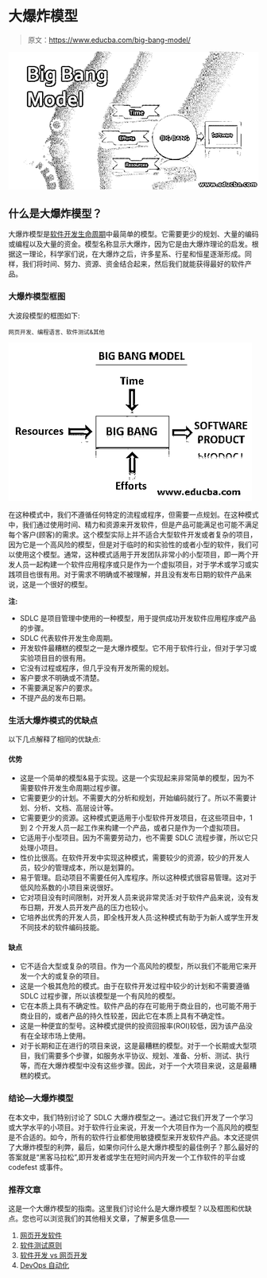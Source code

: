 # 大爆炸模型

> 原文：<https://www.educba.com/big-bang-model/>

![Big Bang Model](img/71d872243a5ba9ea670933f083fb1eb6.png)



## 什么是大爆炸模型？

大爆炸模型是[软件开发生命周期](https://www.educba.com/what-is-sdlc/)中最简单的模型。它需要更少的规划、大量的编码或编程以及大量的资金。模型名称显示大爆炸，因为它是由大爆炸理论的启发。根据这一理论，科学家们说，在大爆炸之后，许多星系、行星和恒星逐渐形成。同样，我们将时间、努力、资源、资金结合起来，然后我们就能获得最好的软件产品。

### 大爆炸模型框图

大波段模型的框图如下:

<small>网页开发、编程语言、软件测试&其他</small>

![What is the Big Bang Model](img/312194012a722a9b49e9107aaa62ce72.png)



在这种模式中，我们不遵循任何特定的流程或程序，但需要一点规划。在这种模式中，我们通过使用时间、精力和资源来开发软件，但是产品可能满足也可能不满足每个客户(顾客)的需求。这个模型实际上并不适合大型软件开发或者复杂的项目，因为它是一个高风险的模型，但是对于临时的和实验性的或者小型的软件，我们可以使用这个模型。通常，这种模式适用于开发团队非常小的小型项目，即一两个开发人员一起构建一个软件应用程序或只是作为一个虚拟项目，对于学术或学习或实践项目也很有用。对于需求不明确或不被理解，并且没有发布日期的软件产品来说，这是一个很好的模型。

**注:**

*   SDLC 是项目管理中使用的一种模型，用于提供成功开发软件应用程序或产品的步骤。
*   SDLC 代表软件开发生命周期。
*   开发软件最糟糕的模型之一是大爆炸模型。它不用于软件行业，但对于学习或实验项目目的很有用。
*   它没有过程或程序，但几乎没有开发所需的规划。
*   客户要求不明确或不清楚。
*   不需要满足客户的要求。
*   不提产品的发布日期。

### **生活大爆炸模式的优缺点**

以下几点解释了相同的优缺点:

#### **优势**

*   这是一个简单的模型&易于实现。这是一个实现起来非常简单的模型，因为不需要软件开发生命周期过程步骤。
*   它需要更少的计划。不需要大的分析和规划，开始编码就行了。所以不需要计划、分析、文档、高层设计等。
*   它需要更少的资源。这种模式更适用于小型软件开发项目，在这些项目中，1 到 2 个开发人员一起工作来构建一个产品，或者只是作为一个虚拟项目。
*   它适用于小型项目。因为不需要劳动力，也不需要 SDLC 流程步骤，所以它只处理小项目。
*   性价比很高。在软件开发中实现这种模式，需要较少的资源，较少的开发人员，较少的管理成本，所以是划算的。
*   易于管理。启动项目不需要任何入库程序。所以这种模式很容易管理。这对于低风险系数的小项目来说很好。
*   它对项目没有时间限制，对开发人员来说非常灵活:对于软件产品来说，没有发布日期，开发人员开发产品的压力也较小。
*   它培养出优秀的开发人员，即全栈开发人员:这种模式有助于为新人或学生开发不同技术的软件编码技能。

#### **缺点**

*   它不适合大型或复杂的项目。作为一个高风险的模型，所以我们不能用它来开发一个大的或复杂的项目。
*   这是一个极其危险的模式。由于在软件开发过程中较少的计划和不需要遵循 SDLC 过程步骤，所以该模型是一个有风险的模型。
*   它在本质上具有不确定性。软件产品的存在可能用于商业目的，也可能不用于商业目的，或者产品的持久性较差，因此它在本质上具有不确定性。
*   这是一种便宜的型号。这种模式提供的投资回报率(ROI)较低，因为该产品没有在全球市场上使用。
*   对于长期和正在进行的项目来说，这是最糟糕的模型。对于一个长期或大型项目，我们需要多个步骤，如服务水平协议、规划、准备、分析、测试、执行等，而在大爆炸模型中没有这些步骤。因此，对于一个大项目来说，这是最糟糕的模式。

### 结论—**大爆炸模型**

在本文中，我们特别讨论了 SDLC 大爆炸模型之一。通过它我们开发了一个学习或大学水平的小项目。对于软件行业来说，开发一个大项目作为一个高风险的模型是不合适的。如今，所有的软件行业都使用敏捷模型来开发软件产品。本文还提供了大爆炸模型的利弊，最后，如果你问什么是大爆炸模型的最佳例子？那么最好的答案就是“黑客马拉松”,即开发者或学生在短时间内开发一个工作软件的平台或 codefest 或事件。

### 推荐文章

这是一个大爆炸模型的指南。这里我们讨论什么是大爆炸模型？以及框图和优缺点。您也可以浏览我们的其他相关文章，了解更多信息——

1.  [网页开发软件](https://www.educba.com/web-development-software/)
2.  [软件测试原则](https://www.educba.com/software-testing-principles/)
3.  [软件开发 vs 网页开发](https://www.educba.com/software-development-vs-web-development/)
4.  [DevOps 自动化](https://www.educba.com/devops-automation/)





